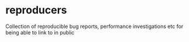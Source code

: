 # reproducers
Collection of reproducible bug reports, performance investigations etc for being able to link to in public
